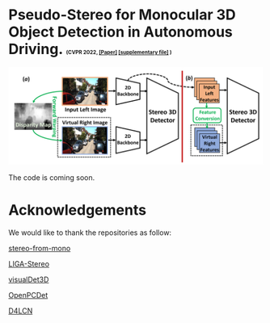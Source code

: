 # Pseudo-Stereo for Monocular 3D Object Detection in Autonomous Driving. <font size=1>(CVPR 2022, [\[Paper\]](https://arxiv.org/abs/2203.02112) [\[supplementary file\]](pdf/supplementary_file.pdf) )</font>
![avatar](img/overview.png)



The code is coming soon.

# Acknowledgements
 We would like to thank the repositories as follow:

 [stereo-from-mono](https://github.com/nianticlabs/stereo-from-mono)

 [LIGA-Stereo](https://github.com/xy-guo/LIGA-Stereo)

 [visualDet3D](https://github.com/Owen-Liuyuxuan/visualDet3D)

 [OpenPCDet](https://github.com/open-mmlab/OpenPCDet)
 
 [D4LCN](https://github.com/dingmyu/D4LCN)


